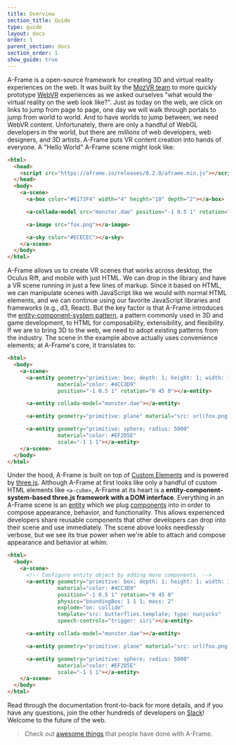 ```yaml
---
title: Overview
section_title: Guide
type: guide
layout: docs
order: 1
parent_section: docs
section_order: 1
show_guide: true
---
```


A-Frame is a open-source framework for creating 3D and virtual reality experiences on the web. It was built by the [MozVR team][mozvr] to more quickly prototype [WebVR][webvr] experiences as we asked ourselves "what would the virtual reality on the web look like?". Just as today on the web, we click on links to jump from page to page, one day we will walk through portals to jump from world to world. And to have worlds to jump between, we need WebVR content. Unfortunately, there are only a handful of WebGL developers in the world, but there are *millions* of web developers, web designers, and 3D artists. A-Frame puts VR content creation into hands of everyone. A "Hello World" A-Frame scene might look like:

```html
<html>
  <head>
    <script src="https://aframe.io/releases/0.2.0/aframe.min.js"></script>
  </head>
  <body>
    <a-scene>
      <a-box color="#6173F4" width="4" height="10" depth="2"></a-box>

      <a-collada-model src="monster.dae" position="-1 0.5 1" rotation="0 45 0 "></a-collada-model>

      <a-image src="fox.png"></a-image>

      <a-sky color="#ECECEC"></a-sky>
    </a-scene>
  </body>
</html>
```

A-Frame allows us to create VR scenes that works across desktop, the Oculus Rift, and mobile with just HTML. We can drop in the library and have a VR scene running in just a few lines of markup. Since it based on HTML, we can manipulate scenes with JavaScript like we would with normal HTML elements, and we can continue using our favorite JavaScript libraries and frameworks (e.g., d3, React). But the key factor is that A-Frame introduces the [entity-component-system pattern][ecs], a pattern commonly used in 3D and game development, to HTML for composability, extensibility, and flexibility. If we are to bring 3D to the web, we need to adopt existing patterns from the industry. The scene in the example above actually uses convenience elements; at A-Frame's core, it translates to:

```html
<html>
  <body>
    <a-scene>
      <a-entity geometry="primitive: box; depth: 1; height: 1; width: 1"
                material="color: #4CC3D9"
                position="-1 0.5 1" rotation="0 45 0"></a-entity>

      <a-entity collada-model="monster.dae"></a-entity>

      <a-entity geometry="primitive: plane" material="src: url(fox.png)"></a-entity>

      <a-entity geometry="primitive: sphere; radius: 5000"
                material="color: #EF2D5E"
                scale="-1 1 1"></a-entity>
    </a-scene>
  </body>
</html>
```

Under the hood, A-Frame is built on top of [Custom Elements][custom] and is powered by [three.js][three]. Although A-Frame at first looks like only a handful of custom HTML elements like `<a-cube>`, A-Frame at its heart is a **entity-component-system-based three.js framework with a DOM interface**. Everything in an A-Frame scene is an [entity][entity] which we plug [components][component] into in order to compose appearance, behavior, and functionality. This allows experienced developers share reusable components that other developers can drop into their scene and use immediately. The scene above looks needlessly verbose, but we see its true power when we're able to attach and compose appearance and behavior at whim:

```html
<html>
  <body>
    <a-scene>
      <!-- Configure entity object by adding more components. -->
      <a-entity geometry="primitive: box; depth: 1; height: 1; width: 1"
                material="color: #4CC3D9"
                position="-1 0.5 1" rotation="0 45 0"
                physics="boundingBox: 1 1 1; mass: 2"
                explode="on: collide"
                template="src: butterflies.template; type: nunjucks"
                speech-controls="trigger: siri"></a-entity>

      <a-entity collada-model="monster.dae"></a-entity>

      <a-entity geometry="primitive: plane" material="src: url(fox.png)"></a-entity>

      <a-entity geometry="primitive: sphere; radius: 5000"
                material="color: #EF2D5E"
                scale="-1 1 1"></a-entity>
    </a-scene>
  </body>
</html>
```

Read through the documentation front-to-back for more details, and if you have any questions, join the other hundreds of developers on [Slack][slack]! Welcome to the future of the web.

> Check out [awesome things][awesome] that people have done with A-Frame.

[awesome]: https://github.com/aframevr/awesome-aframe
[component]: ../core/component.md
[custom]: https://developer.mozilla.org/en-US/docs/Web/Web_Components/Custom_Elements
[ecs]: ../core/index.md
[entity]: ../core/entity.md
[mozvr]: http://mozvr.com
[slack]: https://aframevr-slack.herokuapp.com/
[three]: http://threejs.org/
[webvr]: http://mozvr.com/#start
